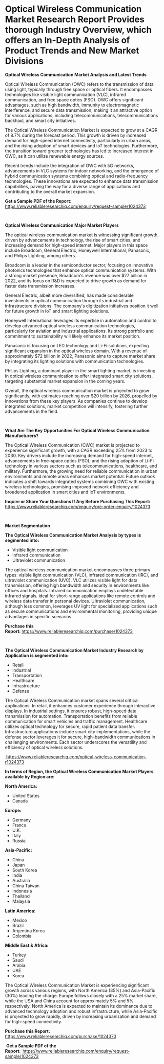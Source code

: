 <p><h1>Optical Wireless Communication Market Research Report Provides thorough Industry Overview, which offers an In-Depth Analysis of Product Trends and New Market Divisions</h1></p><p><strong>Optical Wireless Communication Market Analysis and Latest Trends</strong></p>
<p><p>Optical Wireless Communication (OWC) refers to the transmission of data using light, typically through free space or optical fibers. It encompasses technologies like visible light communication (VLC), infrared communication, and free space optics (FSO). OWC offers significant advantages, such as high bandwidth, immunity to electromagnetic interference, and secure data transmission, making it an attractive option for various applications, including telecommunications, telecommunications backhaul, and smart city initiatives.</p><p>The Optical Wireless Communication Market is expected to grow at a CAGR of 8.7% during the forecast period. This growth is driven by increased demand for high-speed internet connectivity, particularly in urban areas, and the rising adoption of smart devices and IoT technologies. Furthermore, the transition toward greener technologies has led to increased interest in OWC, as it can utilize renewable energy sources. </p><p>Recent trends include the integration of OWC with 5G networks, advancements in VLC systems for indoor networking, and the emergence of hybrid communication systems combining optical and radio-frequency technologies. These innovations are expected to enhance data transmission capabilities, paving the way for a diverse range of applications and contributing to the overall market expansion.</p></p>
<p><strong>Get a Sample PDF of the Report:&nbsp;</strong> <a href="https://www.reliableresearchiq.com/enquiry/request-sample/1024373?utm_campaign=103&utm_medium=2&utm_source=Github&utm_content=ia&utm_term=17042025&utm_id=optical-wireless-communication">https://www.reliableresearchiq.com/enquiry/request-sample/1024373</a></p>
<p>&nbsp;</p>
<p><strong>Optical Wireless Communication Major Market Players</strong></p>
<p><p>The optical wireless communication market is witnessing significant growth, driven by advancements in technology, the rise of smart cities, and increasing demand for high-speed internet. Major players in this space include Broadcom, General Electric, Honeywell International, Panasonic, and Philips Lighting, among others.</p><p>Broadcom is a leader in the semiconductor sector, focusing on innovative photonics technologies that enhance optical communication systems. With a strong market presence, Broadcom's revenue was over $27 billion in 2022, and its focus on R&D is expected to drive growth as demand for faster data transmission increases.</p><p>General Electric, albeit more diversified, has made considerable investments in optical communication through its industrial and infrastructure divisions. The company's digitization initiatives position it well for future growth in IoT and smart lighting solutions.</p><p>Honeywell International leverages its expertise in automation and control to develop advanced optical wireless communication technologies, particularly for aviation and industrial applications. Its strong portfolio and commitment to sustainability will likely enhance its market position.</p><p>Panasonic is focusing on LED technology and Li-Fi solutions, expecting significant expansion in the optical wireless domain. With a revenue of approximately $72 billion in 2022, Panasonic aims to capture market share by integrating its lighting solutions with communication technologies.</p><p>Philips Lighting, a dominant player in the smart lighting market, is investing in optical wireless communication to offer integrated smart city solutions, targeting substantial market expansion in the coming years.</p><p>Overall, the optical wireless communication market is projected to grow significantly, with estimates reaching over $20 billion by 2026, propelled by innovations from these key players. As companies continue to develop integrated solutions, market competition will intensify, fostering further advancements in the field.</p></p>
<p>&nbsp;</p>
<p><strong>What Are The Key Opportunities For Optical Wireless Communication Manufacturers?</strong></p>
<p><p>The Optical Wireless Communication (OWC) market is projected to experience significant growth, with a CAGR exceeding 25% from 2023 to 2030. Key drivers include the increasing demand for high-speed internet, advancements in free-space optics (FSO), and the rising adoption of Li-Fi technology in various sectors such as telecommunications, healthcare, and military. Furthermore, the growing need for reliable communication in urban environments and remote areas enhances market potential. Future outlook indicates a shift towards integrated systems combining OWC with existing wireless technologies, promising improved network efficiency and broadened application in smart cities and IoT environments.</p></p>
<p><strong>Inquire or Share Your Questions If Any Before Purchasing This Report:</strong> <a href="https://www.reliableresearchiq.com/enquiry/pre-order-enquiry/1024373?utm_campaign=103&utm_medium=2&utm_source=Github&utm_content=ia&utm_term=17042025&utm_id=optical-wireless-communication">https://www.reliableresearchiq.com/enquiry/pre-order-enquiry/1024373</a></p>
<p>&nbsp;</p>
<p><strong>Market Segmentation</strong></p>
<p><strong>The Optical Wireless Communication Market Analysis by types is segmented into:</strong></p>
<p><ul><li>Visible light communication</li><li>Infrared communication</li><li>Ultraviolet communication</li></ul></p>
<p><p>The optical wireless communication market encompasses three primary types: visible light communication (VLC), infrared communication (IRC), and ultraviolet communication (UVC). VLC utilizes visible light for data transmission, offering high bandwidth and security in environments like offices and hospitals. Infrared communication employs undetectable infrared signals, ideal for short-range applications like remote controls and wireless data transfer in personal devices. Ultraviolet communication, although less common, leverages UV light for specialized applications such as secure communications and environmental monitoring, providing unique advantages in specific scenarios.</p></p>
<p><strong>Purchase this Report:&nbsp;</strong><a href="https://www.reliableresearchiq.com/purchase/1024373?utm_campaign=103&utm_medium=2&utm_source=Github&utm_content=ia&utm_term=17042025&utm_id=optical-wireless-communication">https://www.reliableresearchiq.com/purchase/1024373</a></p>
<p>&nbsp;</p>
<p><strong>The Optical Wireless Communication Market Industry Research by Application is segmented into:</strong></p>
<p><ul><li>Retail</li><li>Industrial</li><li>Transportation</li><li>Healthcare</li><li>Infrastructure</li><li>Defense</li></ul></p>
<p><p>The Optical Wireless Communication market spans several critical applications. In retail, it enhances customer experience through interactive displays. In industrial settings, it ensures robust, high-speed data transmission for automation. Transportation benefits from reliable communication for smart vehicles and traffic management. Healthcare utilizes optical technology for secure, rapid patient data transfer. Infrastructure applications include smart city implementations, while the defense sector leverages it for secure, high-bandwidth communications in challenging environments. Each sector underscores the versatility and efficiency of optical wireless solutions.</p></p>
<p><a href="https://www.reliableresearchiq.com/optical-wireless-communication-r1024373?utm_campaign=103&utm_medium=2&utm_source=Github&utm_content=ia&utm_term=17042025&utm_id=optical-wireless-communication">&nbsp;https://www.reliableresearchiq.com/optical-wireless-communication-r1024373</a></p>
<p><strong>In terms of Region, the Optical Wireless Communication Market Players available by Region are:</strong></p>
<p>
    <p> <strong> North America: </strong>
        <ul>
            <li>United States</li>
            <li>Canada</li>
        </ul>
        </p> 
    <p> <strong> Europe: </strong>
        <ul>
            <li>Germany</li>
            <li>France</li>
            <li>U.K.</li>
            <li>Italy</li>
            <li>Russia</li>
        </ul>
        </p> 
    <p> <strong> Asia-Pacific: </strong>
        <ul>
            <li>China</li>
            <li>Japan</li>
            <li>South Korea</li>
            <li>India</li>
            <li>Australia</li>
            <li>China Taiwan</li>
            <li>Indonesia</li>
            <li>Thailand</li>
            <li>Malaysia</li>
        </ul>
        </p> 
    <p> <strong> Latin America: </strong>
        <ul>
            <li>Mexico</li>
            <li>Brazil</li>
            <li>Argentina Korea</li>
            <li>Colombia</li>
        </ul>
        </p> 
    <p> <strong> Middle East & Africa: </strong>
        <ul>
            <li>Turkey</li>
            <li>Saudi</li>
            <li>Arabia</li>
            <li>UAE</li>
            <li>Korea</li>
        </ul>
    </p>
    </p>
<p><p>The Optical Wireless Communication Market is experiencing significant growth across various regions, with North America (35%) and Asia-Pacific (30%) leading the charge. Europe follows closely with a 25% market share, while the USA and China account for approximately 5% and 5% respectively. North America is expected to maintain its dominance due to advanced technology adoption and robust infrastructure, while Asia-Pacific is projected to grow rapidly, driven by increasing urbanization and demand for high-speed connectivity.</p></p>
<p><strong>Purchase this Report: </strong><a href="https://www.reliableresearchiq.com/purchase/1024373?utm_campaign=103&utm_medium=2&utm_source=Github&utm_content=ia&utm_term=17042025&utm_id=optical-wireless-communication">https://www.reliableresearchiq.com/purchase/1024373</a></p>
<p>&nbsp;<strong>Get a Sample PDF of the Report:&nbsp;&nbsp;</strong><a href="https://www.reliableresearchiq.com/enquiry/request-sample/1024373?utm_campaign=103&utm_medium=2&utm_source=Github&utm_content=ia&utm_term=17042025&utm_id=optical-wireless-communication">https://www.reliableresearchiq.com/enquiry/request-sample/1024373</a></p>
<p><strong></strong></p>
<p><p></p><p></p><p></p></p>